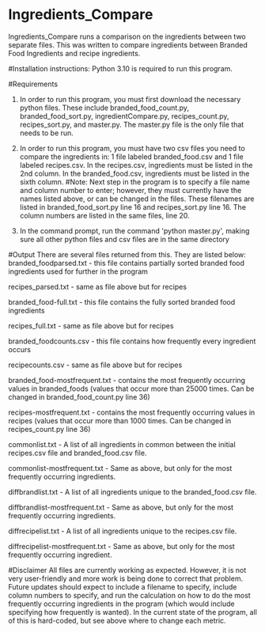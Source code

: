 # Ingredients_Compare
Ingredients_Compare runs a comparison on the ingredients between two separate files. This was written to compare ingredients between Branded Food Ingredients and recipe ingredients.


#Installation instructions:
Python 3.10 is required to run this program.


#Requirements
1. In order to run this program, you must first download the necessary python files. These include branded_food_count.py, branded_food_sort.py, ingredientCompare.py, recipes_count.py, recipes_sort.py, and master.py. The master.py file is the only file that needs to be run.

2. In order to run this program, you must have two csv files you need to compare the ingredients in: 1 file labeled branded_food.csv and 1 file labeled recipes.csv. In the recipes.csv, ingredients must be listed in the 2nd column. In the branded_food.csv, ingredients must be listed in the sixth column. 
#Note: Next step in the program is to specify a file name and column number to enter; however, they must currently have the names listed above, or can be changed in the files. These filenames are listed in branded_food_sort.py line 16 and recipes_sort.py line 16. The column numbers are listed in the same files, line 20.

3. In the command prompt, run the command 'python master.py', making sure all other python files and csv files are in the same directory


#Output
There are several files returned from this. They are listed below:
branded_foodparsed.txt - this file contains partially sorted branded food ingredients used for further in the program

recipes_parsed.txt - same as file above but for recipes

branded_food-full.txt - this file contains the fully sorted branded food ingredients

recipes_full.txt - same as file above but for recipes

branded_foodcounts.csv - this file contains how frequently every ingredient occurs

recipecounts.csv - same as file above but for recipes

branded_food-mostfrequent.txt - contains the most frequently occurring values in branded_foods (values that occur more than 25000 times. Can be changed in branded_food_count.py line 36)

recipes-mostfrequent.txt - contains the most frequently occurring values in recipes (values that occur more than 1000 times. Can be changed in recipes_count.py line 36)

commonlist.txt - A list of all ingredients in common between the initial recipes.csv file and branded_food.csv file.

commonlist-mostfrequent.txt - Same as above, but only for the most frequently occurring ingredients.

diffbrandlist.txt - A list of all ingredients unique to the branded_food.csv file.

diffbrandlist-mostfrequent.txt - Same as above, but only for the most frequently occurring ingredients. 

diffrecipelist.txt - A list of all ingredients unique to the recipes.csv file. 

diffrecipelist-mostfrequent.txt - Same as above, but only for the most frequently occurring ingredient. 


#Disclaimer
All files are currently working as expected. However, it is not very user-friendly and more work is being done to correct that problem. Future updates should expect to include a filename to specify, include column numbers to specify, and run the calculation on how to do the most frequently occurring ingredients in the program (which would include specifying how frequently is wanted). In the current state of the program, all of this is hard-coded, but see above where to change each metric. 
